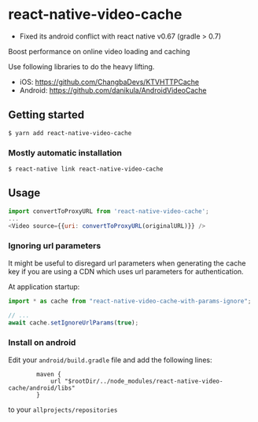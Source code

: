 # react-native-video-cache

* Fixed its android conflict with react native v0.67 (gradle > 0.7)

Boost performance on online video loading and caching

Use following libraries to do the heavy lifting.

- iOS: https://github.com/ChangbaDevs/KTVHTTPCache
- Android: https://github.com/danikula/AndroidVideoCache

## Getting started

`$ yarn add react-native-video-cache`

### Mostly automatic installation

`$ react-native link react-native-video-cache`

## Usage

```javascript
import convertToProxyURL from 'react-native-video-cache';
...
<Video source={{uri: convertToProxyURL(originalURL)}} />
```

### Ignoring url parameters
It might be useful to disregard url parameters when generating the cache key if you are using a CDN which uses url parameters for authentication.

At application startup:
```javascript
import * as cache from "react-native-video-cache-with-params-ignore";

// ...
await cache.setIgnoreUrlParams(true);

```
### Install on android

Edit your `android/build.gradle` file and add the following lines:

```
        maven {
            url "$rootDir/../node_modules/react-native-video-cache/android/libs"
        }
```

to your `allprojects/repositories`
